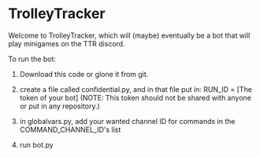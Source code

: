 # TrolleyTracker
Welcome to TrolleyTracker, which will (maybe) eventually be a
bot that will play minigames on the TTR discord.

To run the bot:
1. Download this code or glone it from git.

2. create a file called confidential.py, and in that file put in:
    RUN_ID = [The token of your bot] (NOTE: This token should not be shared with anyone or put in any repository.)

3. in globalvars.py, add your wanted channel ID for commands in the COMMAND_CHANNEL_ID's list

4. run bot.py




